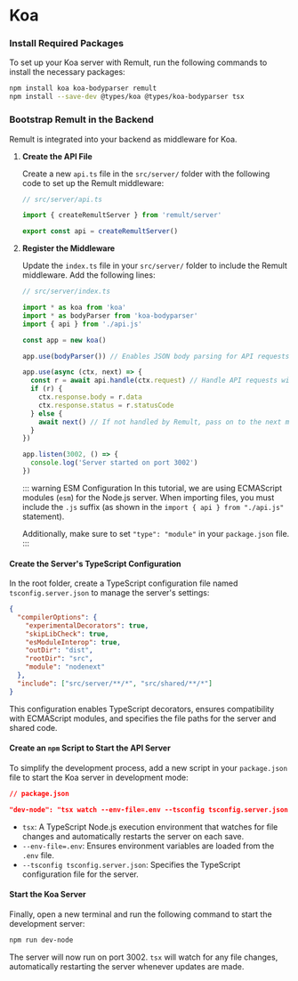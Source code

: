 # Koa

### Install Required Packages

To set up your Koa server with Remult, run the following commands to install the necessary packages:

```sh
npm install koa koa-bodyparser remult
npm install --save-dev @types/koa @types/koa-bodyparser tsx
```

### Bootstrap Remult in the Backend

Remult is integrated into your backend as middleware for Koa.

1. **Create the API File**

   Create a new `api.ts` file in the `src/server/` folder with the following code to set up the Remult middleware:

   ```ts title="src/server/api.ts"
   // src/server/api.ts

   import { createRemultServer } from 'remult/server'

   export const api = createRemultServer()
   ```

2. **Register the Middleware**

   Update the `index.ts` file in your `src/server/` folder to include the Remult middleware. Add the following lines:

   ```ts title="src/server/index.ts" add={3,5,9}
   // src/server/index.ts

   import * as koa from 'koa'
   import * as bodyParser from 'koa-bodyparser'
   import { api } from './api.js'

   const app = new koa()

   app.use(bodyParser()) // Enables JSON body parsing for API requests

   app.use(async (ctx, next) => {
     const r = await api.handle(ctx.request) // Handle API requests with Remult
     if (r) {
       ctx.response.body = r.data
       ctx.response.status = r.statusCode
     } else {
       await next() // If not handled by Remult, pass on to the next middleware
     }
   })

   app.listen(3002, () => {
     console.log('Server started on port 3002')
   })
   ```

   ::: warning ESM Configuration
   In this tutorial, we are using ECMAScript modules (`esm`) for the Node.js server. When importing files, you must include the `.js` suffix (as shown in the `import { api } from "./api.js"` statement).

   Additionally, make sure to set `"type": "module"` in your `package.json` file.
   :::

#### Create the Server's TypeScript Configuration

In the root folder, create a TypeScript configuration file named `tsconfig.server.json` to manage the server's settings:

```json
{
  "compilerOptions": {
    "experimentalDecorators": true,
    "skipLibCheck": true,
    "esModuleInterop": true,
    "outDir": "dist",
    "rootDir": "src",
    "module": "nodenext"
  },
  "include": ["src/server/**/*", "src/shared/**/*"]
}
```

This configuration enables TypeScript decorators, ensures compatibility with ECMAScript modules, and specifies the file paths for the server and shared code.

#### Create an `npm` Script to Start the API Server

To simplify the development process, add a new script in your `package.json` file to start the Koa server in development mode:

```json
// package.json

"dev-node": "tsx watch --env-file=.env --tsconfig tsconfig.server.json src/server"
```

- `tsx`: A TypeScript Node.js execution environment that watches for file changes and automatically restarts the server on each save.
- `--env-file=.env`: Ensures environment variables are loaded from the `.env` file.
- `--tsconfig tsconfig.server.json`: Specifies the TypeScript configuration file for the server.

#### Start the Koa Server

Finally, open a new terminal and run the following command to start the development server:

```sh
npm run dev-node
```

The server will now run on port 3002. `tsx` will watch for any file changes, automatically restarting the server whenever updates are made.
